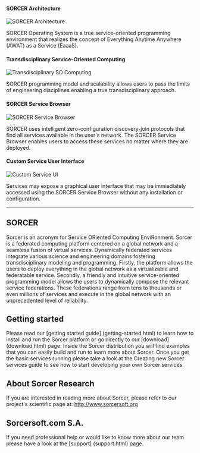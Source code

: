 #### SORCER Architecture

![SORCER Architecture](carousel/carousel-SOS_EaaaS.png)

SORCER Operating System is a true service-oriented programming environment that
realizes the concept of Everything Anytime Anywhere (AWAT) as a Service (EaaaS).


#### Transdisciplinary Service-Oriented Computing

![Transdisciplinary SO Computing](carousel/carousel-SOS_trans.png)

SORCER programming model and scalability allows users to pass the limits of engineering disciplines enabling
a true transdisciplinary approach.


#### SORCER Service Browser

![SORCER Service Browser](carousel/carousel-browser.png)

SORCER uses intelligent zero-configuration discovery-join protocols that find all services available in the user's
network. The SORCER Service Browser enables users to access these services no matter where they are deployed.

#### Custom Service User Interface

![Custom Service UI](carousel/carousel-browserUI.png)

Services may expose a graphical user interface that may be immiediately accessed using the SORCER Service Browser
without any installation or configuration.


---


## SORCER
Sorcer is an acronym for Service ORiented Computing EnviRonment. Sorcer is a federated computing platform centered on a global network and a seamless fusion of virtual services. 
Dynamically federated services integrate various science and engineering domains fostering transdisciplinary modeling and programming. 
Firstly, the platform allows the users to deploy everything in the global network as a virtualizable and federatable service. 
Secondly, a friendly and intuitive service-oriented programming model allows the users to dynamically compose the relevant service federations. 
These federations range from tens to thousands or even millions of services and execute in the global network with an unprecedented level of reliability.

## Getting started
Please read our [getting started guide] (getting-started.html) to learn how to install and run the Sorcer platform or go directly to our [download] (download.html) page.
Inside the Sorcer distribution you will find examples that you can easily build and run to learn more about Sorcer.
Once you get the basic services running please take a look at the Creating new Sorcer services guide to see how to start developing your own Sorcer services.

## About Sorcer Research
If you are interested in reading more about Sorcer, please refer to our project's scientific page at: http://www.sorcersoft.org

## Sorcersoft.com S.A.
If you need professional help or would like to know more about our team please have a look at the [support] (support.html) page.

